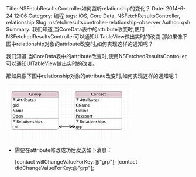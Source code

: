 Title: NSFetchResultsController如何监听relationship的变化？
Date: 2014-6-24 12:06
Category: 编程
tags: iOS, Core Data, NSFetchResultsController, relationship
Slug: nsfetchresultscontroller-relationship-observer
Author: qxh
Summary: 我们知道,当CoreData表中的attribute改变时,使用NSFetchedResultsController可以通知UITableView做出实时的改变.那如果像下图中relationship对象的attribute改变时,如何实现这样的通知呢？

我们知道,当CoreData表中的attribute改变时,使用NSFetchedResultsController可以通知UITableView做出实时的改变。
 
那如果像下图中relationship对象的attribute改变时,如何实现这样的通知呢？
  
![Core Data Relationship](/images/coredata_relationship.png)

* 需要在attribute修改成功后发送如下消息：

    [contact willChangeValueForKey:@"grp"];
    [contact didChangeValueForKey:@"grp"];



